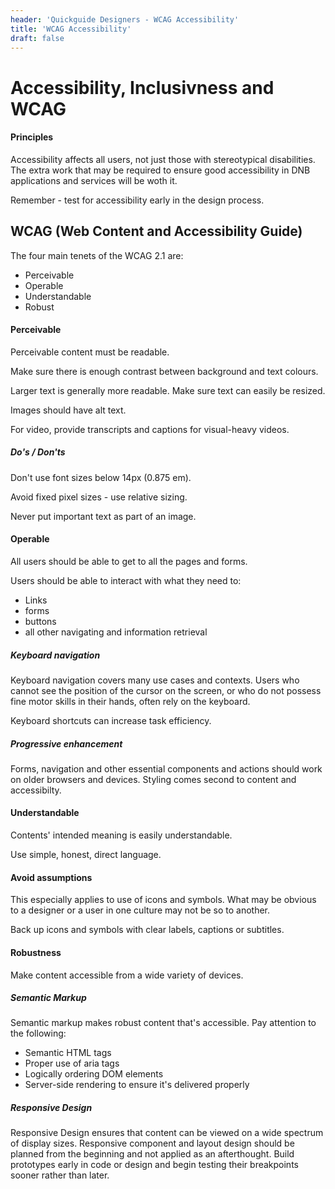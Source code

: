 ```yaml
---
header: 'Quickguide Designers - WCAG Accessibility'
title: 'WCAG Accessibility'
draft: false
---
```


# Accessibility, Inclusivness and WCAG

#### Principles

Accessibility affects all users, not just those with stereotypical disabilities. The extra work that may be required to ensure good accessibility in DNB applications and services will be woth it.

Remember - test for accessibility early in the design process.

## WCAG (Web Content and Accessibility Guide)

The four main tenets of the WCAG 2.1 are:

- Perceivable
- Operable
- Understandable
- Robust

#### Perceivable

Perceivable content must be readable.

Make sure there is enough contrast between background and text colours.

Larger text is generally more readable. Make sure text can easily be resized.

Images should have alt text.

For video, provide transcripts and captions for visual-heavy videos.

##### Do's / Don'ts

Don't use font sizes below 14px (0.875 em).

Avoid fixed pixel sizes - use relative sizing.

Never put important text as part of an image.

#### Operable

All users should be able to get to all the pages and forms.

Users should be able to interact with what they need to:

- Links
- forms
- buttons
- all other navigating and information retrieval

##### Keyboard navigation

Keyboard navigation covers many use cases and contexts. Users who cannot see the position of the cursor on the screen, or who do not possess fine motor skills in their hands, often rely on the keyboard.

Keyboard shortcuts can increase task efficiency.

##### Progressive enhancement

Forms, navigation and other essential components and actions should work on older browsers and devices. Styling comes second to content and accessibilty.

#### Understandable

Contents' intended meaning is easily understandable.

Use simple, honest, direct language.

#### Avoid assumptions

This especially applies to use of icons and symbols. What may be obvious to a designer or a user in one culture may not be so to another.

Back up icons and symbols with clear labels, captions or subtitles.

#### Robustness

Make content accessible from a wide variety of devices.

##### Semantic Markup

Semantic markup makes robust content that's accessible. Pay attention to the following:

- Semantic HTML tags
- Proper use of aria tags
- Logically ordering DOM elements
- Server-side rendering to ensure it's delivered properly

##### Responsive Design

Responsive Design ensures that content can be viewed on a wide spectrum of display sizes.
Responsive component and layout design should be planned from the beginning and not applied as an afterthought. Build prototypes early in code or design and begin testing their breakpoints sooner rather than later.
